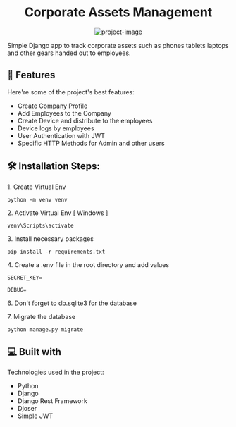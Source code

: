 <h1 align="center" id="title">Corporate Assets Management</h1>

<p align="center"><img src="https://i.ibb.co/HCmKbwt/Capture.png" alt="project-image"></p>

<p id="description">Simple Django app to track corporate assets such as phones tablets laptops and other gears handed out to employees.</p>

  
  
<h2>🧐 Features</h2>

Here're some of the project's best features:

*   Create Company Profile
*   Add Employees to the Company
*   Create Device and distribute to the employees
*   Device logs by employees
*   User Authentication with JWT
*   Specific HTTP Methods for Admin and other users

<h2>🛠️ Installation Steps:</h2>

<p>1. Create Virtual Env</p>

```
python -m venv venv
```

<p>2. Activate Virtual Env [ Windows ]</p>

```
venv\Scripts\activate
```

<p>3. Install necessary packages</p>

```
pip install -r requirements.txt
```

<p>4. Create a .env file in the root directory and add values</p>

```
SECRET_KEY=
```

```
DEBUG=
```

<p>6. Don't forget to db.sqlite3 for the database</p>

<p>7. Migrate the database</p>

```
python manage.py migrate
```

  
  
<h2>💻 Built with</h2>

Technologies used in the project:

*   Python
*   Django
*   Django Rest Framework
*   Djoser
*   Simple JWT